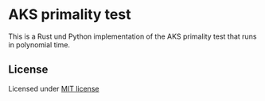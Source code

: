 # AKS primality test

This is a Rust und Python implementation of the AKS primality test that runs in polynomial time.

## License

Licensed under [MIT license](http://opensource.org/licenses/MIT)
